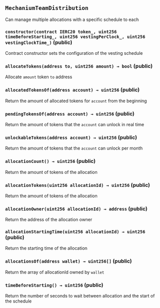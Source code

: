 ## `MechaniumTeamDistribution`

Can manage multiple allocations with a specific schedule to each




### `constructor(contract IERC20 token_, uint256 timeBeforeStarting_, uint256 vestingPerClock_, uint256 vestingClockTime_)` (public)



Contract constructor sets the configuration of the vesting schedule


### `allocateTokens(address to, uint256 amount) → bool` (public)

Allocate `amount` token `to` address




### `allocatedTokensOf(address account) → uint256` (public)



Return the amount of allocated tokens for `account` from the beginning

### `pendingTokensOf(address account) → uint256` (public)



Return the amount of tokens that the `account` can unlock in real time

### `unlockableTokens(address account) → uint256` (public)



Return the amount of tokens that the `account` can unlock per month

### `allocationCount() → uint256` (public)



Return the amount of tokens of the allocation

### `allocationTokens(uint256 allocationId) → uint256` (public)



Return the amount of tokens of the allocation

### `allocationOwner(uint256 allocationId) → address` (public)



Return the address of the allocation owner

### `allocationStartingTime(uint256 allocationId) → uint256` (public)



Return the starting time of the allocation

### `allocationsOf(address wallet) → uint256[]` (public)



Return the array of allocationId owned by `wallet`

### `timeBeforeStarting() → uint256` (public)



Return the number of seconds to wait between allocation and the start of the schedule




